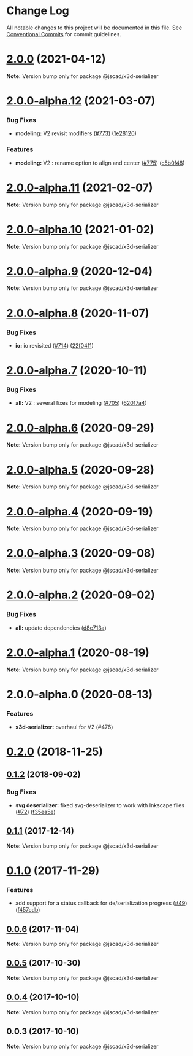 # Change Log

All notable changes to this project will be documented in this file.
See [Conventional Commits](https://conventionalcommits.org) for commit guidelines.

# [2.0.0](https://github.com/jscad/OpenJSCAD.org/compare/@jscad/x3d-serializer@2.0.0-alpha.12...@jscad/x3d-serializer@2.0.0) (2021-04-12)

**Note:** Version bump only for package @jscad/x3d-serializer





# [2.0.0-alpha.12](https://github.com/jscad/OpenJSCAD.org/compare/@jscad/x3d-serializer@2.0.0-alpha.11...@jscad/x3d-serializer@2.0.0-alpha.12) (2021-03-07)


### Bug Fixes

* **modeling:** V2 revisit modifiers ([#773](https://github.com/jscad/OpenJSCAD.org/issues/773)) ([1e28120](https://github.com/jscad/OpenJSCAD.org/commit/1e28120d2b8505dc1882cf3d607296d6fcd5526d))


### Features

* **modeling:** V2 : rename option to align and center ([#775](https://github.com/jscad/OpenJSCAD.org/issues/775)) ([c5b0f48](https://github.com/jscad/OpenJSCAD.org/commit/c5b0f48bbd980b59876d73b673a0e3bef44d2b30))





# [2.0.0-alpha.11](https://github.com/jscad/OpenJSCAD.org/compare/@jscad/x3d-serializer@2.0.0-alpha.10...@jscad/x3d-serializer@2.0.0-alpha.11) (2021-02-07)

**Note:** Version bump only for package @jscad/x3d-serializer





# [2.0.0-alpha.10](https://github.com/jscad/OpenJSCAD.org/compare/@jscad/x3d-serializer@2.0.0-alpha.9...@jscad/x3d-serializer@2.0.0-alpha.10) (2021-01-02)

**Note:** Version bump only for package @jscad/x3d-serializer





# [2.0.0-alpha.9](https://github.com/jscad/OpenJSCAD.org/compare/@jscad/x3d-serializer@2.0.0-alpha.8...@jscad/x3d-serializer@2.0.0-alpha.9) (2020-12-04)

**Note:** Version bump only for package @jscad/x3d-serializer





# [2.0.0-alpha.8](https://github.com/jscad/OpenJSCAD.org/compare/@jscad/x3d-serializer@2.0.0-alpha.7...@jscad/x3d-serializer@2.0.0-alpha.8) (2020-11-07)


### Bug Fixes

* **io:** io revisited ([#714](https://github.com/jscad/OpenJSCAD.org/issues/714)) ([22f04f1](https://github.com/jscad/OpenJSCAD.org/commit/22f04f1b2894a82e24952655875e73b74727bf86))





# [2.0.0-alpha.7](https://github.com/jscad/OpenJSCAD.org/compare/@jscad/x3d-serializer@2.0.0-alpha.6...@jscad/x3d-serializer@2.0.0-alpha.7) (2020-10-11)


### Bug Fixes

* **all:** V2 : several fixes for modeling ([#705](https://github.com/jscad/OpenJSCAD.org/issues/705)) ([62017a4](https://github.com/jscad/OpenJSCAD.org/commit/62017a41214169d6e000f1e0c11aaefdd68e1097))





# [2.0.0-alpha.6](https://github.com/jscad/OpenJSCAD.org/compare/@jscad/x3d-serializer@2.0.0-alpha.5...@jscad/x3d-serializer@2.0.0-alpha.6) (2020-09-29)

**Note:** Version bump only for package @jscad/x3d-serializer





# [2.0.0-alpha.5](https://github.com/jscad/OpenJSCAD.org/compare/@jscad/x3d-serializer@2.0.0-alpha.4...@jscad/x3d-serializer@2.0.0-alpha.5) (2020-09-28)

**Note:** Version bump only for package @jscad/x3d-serializer





# [2.0.0-alpha.4](https://github.com/jscad/OpenJSCAD.org/compare/@jscad/x3d-serializer@2.0.0-alpha.3...@jscad/x3d-serializer@2.0.0-alpha.4) (2020-09-19)

**Note:** Version bump only for package @jscad/x3d-serializer





# [2.0.0-alpha.3](https://github.com/jscad/OpenJSCAD.org/compare/@jscad/x3d-serializer@2.0.0-alpha.2...@jscad/x3d-serializer@2.0.0-alpha.3) (2020-09-08)

**Note:** Version bump only for package @jscad/x3d-serializer





# [2.0.0-alpha.2](https://github.com/jscad/OpenJSCAD.org/compare/@jscad/x3d-serializer@2.0.0-alpha.1...@jscad/x3d-serializer@2.0.0-alpha.2) (2020-09-02)


### Bug Fixes

* **all:** update dependencies ([d8c713a](https://github.com/jscad/OpenJSCAD.org/commit/d8c713a933b97a6d179ed3d3e923e188e334f99e))





# [2.0.0-alpha.1](https://github.com/jscad/OpenJSCAD.org/compare/@jscad/x3d-serializer@2.0.0-alpha.0...@jscad/x3d-serializer@2.0.0-alpha.1) (2020-08-19)

**Note:** Version bump only for package @jscad/x3d-serializer





# 2.0.0-alpha.0 (2020-08-13)


### Features

* **x3d-serializer:** overhaul for V2 (#476)





<a name="0.2.0"></a>
# [0.2.0](https://github.com/jscad/io/compare/@jscad/x3d-serializer@0.1.2...@jscad/x3d-serializer@0.2.0) (2018-11-25)



<a name="0.1.2"></a>
## [0.1.2](https://github.com/jscad/io/compare/@jscad/x3d-serializer@0.1.1...@jscad/x3d-serializer@0.1.2) (2018-09-02)


### Bug Fixes

* **svg deserializer:** fixed svg-deserializer to work with Inkscape files ([#72](https://github.com/jscad/io/issues/72)) ([f35ea5e](https://github.com/jscad/io/commit/f35ea5e))




<a name="0.1.1"></a>
## [0.1.1](https://github.com/jscad/io/compare/@jscad/x3d-serializer@0.1.0...@jscad/x3d-serializer@0.1.1) (2017-12-14)




**Note:** Version bump only for package @jscad/x3d-serializer

<a name="0.1.0"></a>
# [0.1.0](https://github.com/jscad/io/compare/@jscad/x3d-serializer@0.0.6...@jscad/x3d-serializer@0.1.0) (2017-11-29)


### Features

* add support for a status callback for de/serialization progress ([#49](https://github.com/jscad/io/issues/49)) ([f457cdb](https://github.com/jscad/io/commit/f457cdb))




<a name="0.0.6"></a>
## [0.0.6](https://github.com/jscad/io/compare/@jscad/x3d-serializer@0.0.5...@jscad/x3d-serializer@0.0.6) (2017-11-04)




**Note:** Version bump only for package @jscad/x3d-serializer

<a name="0.0.5"></a>
## [0.0.5](https://github.com/jscad/io/compare/@jscad/x3d-serializer@0.0.4...@jscad/x3d-serializer@0.0.5) (2017-10-30)




**Note:** Version bump only for package @jscad/x3d-serializer

<a name="0.0.4"></a>
## [0.0.4](https://github.com/jscad/io/compare/@jscad/x3d-serializer@0.0.3...@jscad/x3d-serializer@0.0.4) (2017-10-10)




**Note:** Version bump only for package @jscad/x3d-serializer

<a name="0.0.3"></a>
## 0.0.3 (2017-10-10)




**Note:** Version bump only for package @jscad/x3d-serializer

